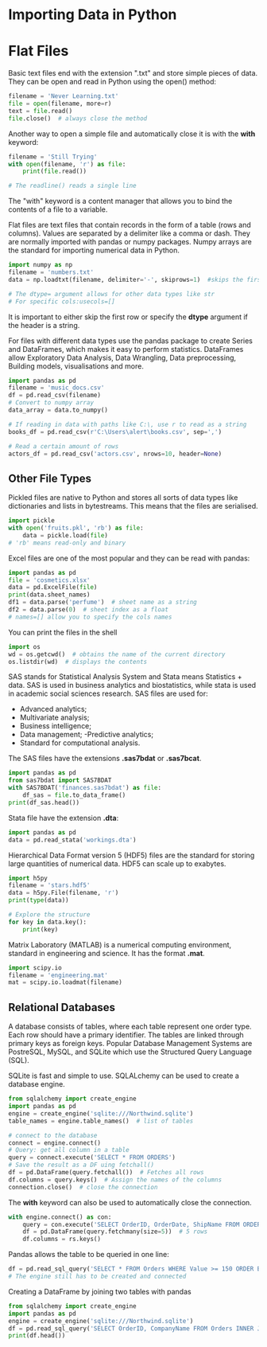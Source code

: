 # Importing Data in Python

# Flat Files
Basic text files end with the extension ".txt" and store simple pieces of data. They can be open and read in Python using the open() method:
```python
filename = 'Never Learning.txt'
file = open(filename, more=r)
text = file.read()
file.close()  # always close the method
```
Another way to open a simple file and automatically close it is with the **with** keyword:
```python
filename = 'Still Trying'
with open(filename, 'r') as file:
    print(file.read())

# The readline() reads a single line
```
The "with" keyword is a content manager that allows you to bind the contents of a file to a variable.

Flat files are text files that contain records in the form of a table (rows and columns). Values are separated by a delimiter like a comma or dash. They are normally imported with pandas or numpy packages. Numpy arrays are the standard for importing numerical data in Python.
```python
import numpy as np
filename = 'numbers.txt'
data = np.loadtxt(filename, delimiter='-', skiprows=1)  #skips the first row (header)

# The dtype= argument allows for other data types like str
# For specific cols:usecols=[]
```
It is important to either skip the first row or specify the **dtype** argument if the header is a string.

For files with different data types use the pandas package to create Series and DataFrames, which makes it easy to perform statistics. DataFrames allow Exploratory Data Analysis, Data Wrangling, Data preprocessing, Building models, visualisations and more.
```python
import pandas as pd
filename = 'music_docs.csv'
df = pd.read_csv(filename)
# Convert to numpy array
data_array = data.to_numpy()

# If reading in data with paths like C:\, use r to read as a string
books_df = pd.read_csv(r'C:\Users\alert\books.csv', sep=',')

# Read a certain amount of rows
actors_df = pd.read_csv('actors.csv', nrows=10, header=None)
```

## Other File Types
Pickled files are native to Python and stores all sorts of data types like dictionaries and lists in bytestreams. This means that the files are serialised.
```python
import pickle
with open('fruits.pkl', 'rb') as file:
    data = pickle.load(file)
# 'rb' means read-only and binary
```
Excel files are one of the most popular and they can be read with pandas:
```python
import pandas as pd
file = 'cosmetics.xlsx'
data = pd.ExcelFile(file)
print(data.sheet_names)
df1 = data.parse('perfume')  # sheet name as a string
df2 = data.parse(0)  # sheet index as a float
# names=[] allow you to specify the cols names
```
You can print the files in the shell
```python
import os
wd = os.getcwd()  # obtains the name of the current directory
os.listdir(wd)  # displays the contents
```

SAS stands for Statistical Analysis System and Stata means Statistics + data. SAS is used in business analytics and biostatistics, while stata is used in academic social sciences research. SAS files are used for:
- Advanced analytics;
- Multivariate analysis;
- Business intelligence;
- Data management;
-Predictive analytics;
- Standard for computational analysis.

The SAS files have the extensions **.sas7bdat** or **.sas7bcat**.
```python
import pandas as pd
from sas7bdat import SAS7BDAT
with SAS7BDAT('finances.sas7bdat') as file:
    df_sas = file.to_data_frame()
print(df_sas.head())
```

Stata file have the extension **.dta**:
```python
import pandas as pd
data = pd.read_stata('workings.dta')
```
Hierarchical Data Format version 5 (HDF5) files are the standard for storing large quantities of numerical data. HDF5 can scale up to exabytes.
```python
import h5py
filename = 'stars.hdf5'
data = h5py.File(filename, 'r')
print(type(data))

# Explore the structure
for key in data.key():
    print(key)
```

Matrix Laboratory (MATLAB) is a numerical computing environment, standard in engineering and science. It has the format **.mat**. 
```python
import scipy.io
filename = 'engineering.mat'
mat = scipy.io.loadmat(filename)
```

## Relational Databases
A database consists of tables, where each table represent one order type. Each row should have a primary identifier. The tables are linked through primary keys as foreign keys. Popular Database Management Systems are PostreSQL, MySQL, and SQLite which use the Structured Query Language (SQL).

SQLite is fast and simple to use. SQLALchemy can be used to create a database engine.
```python
from sqlalchemy import create_engine
import pandas as pd
engine = create_engine('sqlite:///Northwind.sqlite')
table_names = engine.table_names()  # list of tables

# connect to the database
connect = engine.connect()
# Query: get all column in a table
query = connect.execute('SELECT * FROM ORDERS')
# Save the result as a DF uing fetchall()
df = pd.DataFrame(query.fetchall())  # Fetches all rows
df.columns = query.keys()  # Assign the names of the columns
connection.close()  # close the connection
```
The **with** keyword can also be used to automatically close the connection.
```python
with engine.connect() as con:
    query = con.execute('SELECT OrderID, OrderDate, ShipName FROM ORDERS')
    df = pd.DataFrame(query.fetchmany(size=5))  # 5 rows
    df.columns = rs.keys()
```

Pandas allows the table to be queried in one line:
```python
df = pd.read_sql_query('SELECT * FROM Orders WHERE Value >= 150 ORDER BY Date', engine)
# The engine still has to be created and connected
```

Creating a DataFrame by joining two tables with pandas
```python
from sqlalchemy import create_engine
import pandas as pd
engine = create_engine('sqlite:///Northwind.sqlite')
df = pd.read_sql_query('SELECT OrderID, CompanyName FROM Orders INNER JOIN Customers on Orders.CustomerId = Customers.CustomerId', engine)
print(df.head())